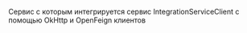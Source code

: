 Сервис c которым интегрируется сервис IntegrationServiceClient с помощью OkHttp и OpenFeign клиентов
